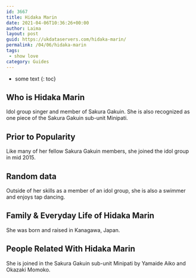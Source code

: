 ```yaml
---
id: 3667
title: Hidaka Marin
date: 2021-04-06T10:36:26+00:00
author: Laima
layout: post
guid: https://ukdataservers.com/hidaka-marin/
permalink: /04/06/hidaka-marin
tags:
 - show love
category: Guides
---
```


* some text
{: toc}


## Who is Hidaka Marin
                  
                  
                  
Idol group singer and member of Sakura Gakuin. She is also recognized as one piece of the Sakura Gakuin sub-unit Minipati.
                  
              
            
              
            
                
                
                
## Prior to Popularity
                  
                  
                  
Like many of her fellow Sakura Gakuin members, she joined the idol group in mid 2015.
                  
              
            
              
            
                
                
                
## Random data
                  
                  
                  
Outside of her skills as a member of an idol group, she is also a swimmer and enjoys tap dancing.
                  
              
            
              
            
                
                
                
## Family & Everyday Life of Hidaka Marin
                  
                  
                  
She was born and raised in Kanagawa, Japan.
                  
              
            
              
            
                
                
                
## People Related With Hidaka Marin
                  
                  
                  
She is joined in the Sakura Gakuin sub-unit Minipati by Yamaide Aiko and Okazaki Momoko.
                  
              
            
              
            
                
              
            
              
              
            
            
              
            
          
          
          
